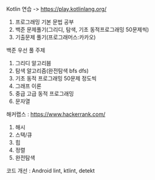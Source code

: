 Kotlin 연습 -> https://play.kotlinlang.org/

1. 프로그래밍 기본 문법 공부
2. 백준 문제풀기(그리디, 탐색, 기초 동적프로그래밍 50문제씩)
3. 기출문제 풀기(프로그래머스:카카오)

백준 우선 풀 주제
1. 그리디 알고리븜
2. 탐색 알고리즘(완전탐색 bfs dfs)
3. 기초 동적 프로그래밍
50문제 정도씩
4. 그래프 이론
5. 중급 고급 동적 프로그래밍
6. 문자열

해커랩스 : https://www.hackerrank.com/
1. 해시
2. 스택/큐
3. 힙
4. 정렬
5. 완전탐색

코드 개선 : Android lint, ktlint, detekt
